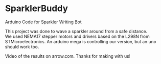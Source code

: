 # SparklerBuddy
Arduino Code for Sparkler Writing Bot

This project was done to wave a sparkler around from a safe distance.  
We used NEMA17 stepper motors and drivers based on the L298N from STMicroelectronics.
An arduino mega is controlling our version, but an uno should work too.

Video of the results on arrow.com.
Thanks for making with us! 
